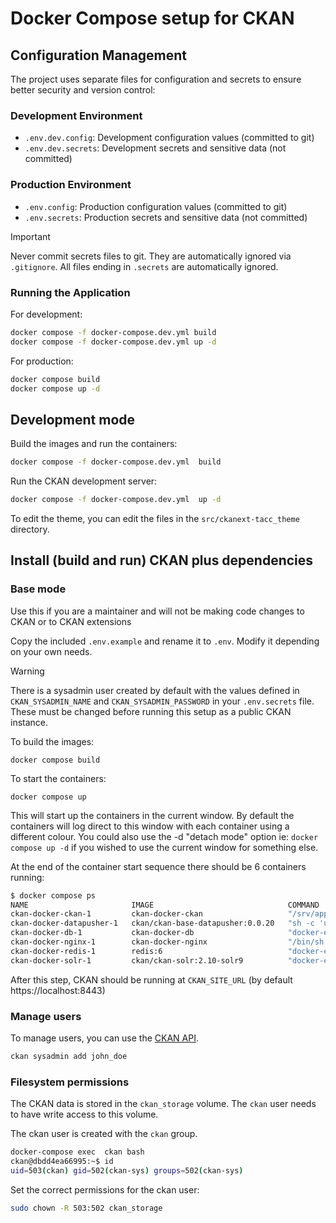 # Docker Compose setup for CKAN

## Configuration Management

The project uses separate files for configuration and secrets to ensure better security and version control:

### Development Environment

- `.env.dev.config`: Development configuration values (committed to git)
- `.env.dev.secrets`: Development secrets and sensitive data (not committed)

### Production Environment

- `.env.config`: Production configuration values (committed to git)
- `.env.secrets`: Production secrets and sensitive data (not committed)

> [!IMPORTANT]
> Never commit secrets files to git. They are automatically ignored via `.gitignore`.
> All files ending in `.secrets` are automatically ignored.

### Running the Application

For development:

```bash
docker compose -f docker-compose.dev.yml build
docker compose -f docker-compose.dev.yml up -d
```

For production:

```bash
docker compose build
docker compose up -d
```

## Development mode

Build the images and run the containers:

```bash
docker compose -f docker-compose.dev.yml  build
```

Run the CKAN development server:

```bash
docker compose -f docker-compose.dev.yml  up -d
```

To edit the theme, you can edit the files in the `src/ckanext-tacc_theme` directory.

## Install (build and run) CKAN plus dependencies

### Base mode

Use this if you are a maintainer and will not be making code changes to CKAN or to CKAN extensions

Copy the included `.env.example` and rename it to `.env`. Modify it depending on your own needs.

> [!WARNING]
> There is a sysadmin user created by default with the values defined in `CKAN_SYSADMIN_NAME` and `CKAN_SYSADMIN_PASSWORD` in your `.env.secrets` file. These must be changed before running this setup as a public CKAN instance.

To build the images:

    docker compose build

To start the containers:

    docker compose up

This will start up the containers in the current window. By default the containers will log direct to this window with each container
using a different colour. You could also use the -d "detach mode" option ie: `docker compose up -d` if you wished to use the current
window for something else.

At the end of the container start sequence there should be 6 containers running:

```bash
$ docker compose ps
NAME                       IMAGE                              COMMAND                  SERVICE      CREATED         STATUS                   PORTS
ckan-docker-ckan-1         ckan-docker-ckan                   "/srv/app/start_ckan…"   ckan         4 minutes ago   Up 3 minutes (healthy)   5000/tcp
ckan-docker-datapusher-1   ckan/ckan-base-datapusher:0.0.20   "sh -c 'uwsgi --plug…"   datapusher   4 minutes ago   Up 4 minutes (healthy)   8800/tcp
ckan-docker-db-1           ckan-docker-db                     "docker-entrypoint.s…"   db           4 minutes ago   Up 4 minutes (healthy)
ckan-docker-nginx-1        ckan-docker-nginx                  "/bin/sh -c 'openssl…"   nginx        4 minutes ago   Up 2 minutes             80/tcp, 0.0.0.0:8443->443/tcp
ckan-docker-redis-1        redis:6                            "docker-entrypoint.s…"   redis        4 minutes ago   Up 4 minutes (healthy)
ckan-docker-solr-1         ckan/ckan-solr:2.10-solr9          "docker-entrypoint.s…"   solr         4 minutes ago   Up 4 minutes (healthy)
```

After this step, CKAN should be running at `CKAN_SITE_URL` (by default https://localhost:8443)

### Manage users

To manage users, you can use the [CKAN API](https://docs.ckan.org/en/2.9/api/index.html).

```bash
ckan sysadmin add john_doe
```

### Filesystem permissions

The CKAN data is stored in the `ckan_storage` volume. The `ckan` user needs to have write access to this volume.

The ckan user is created with the `ckan` group.

```bash
docker-compose exec  ckan bash
ckan@dbdd4ea66995:~$ id
uid=503(ckan) gid=502(ckan-sys) groups=502(ckan-sys)
```

Set the correct permissions for the ckan user:

```bash
sudo chown -R 503:502 ckan_storage
```
